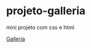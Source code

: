 # projeto-galleria
 mini projeto com css e html

 <a href="https://fagner-c.github.io/projeto-galleria/">Galleria</a>
